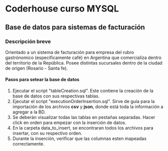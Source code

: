 # Coderhouse curso MYSQL
## Base de datos para sistemas de facturación
### Descripción breve
Orientado a un sistema de facturación para empresa del rubro gastrónomico (especificamente café) en Argentina que comercializa dentro del territorio de la República.
Posee distintas sucursales dentro de la ciudad de origen (Rosario - Santa fe).

#### Pasos para setear la base de datos
1. Ejecutar el script "tableCreation.sql". Este contiene la creación de la base de datos con sus respectivas tablas.
2. Ejecutar el script "executionOrderInsertion.sql". Sirve de guía para la importación de los archivos **csv** y **json**, donde está toda la información a agregar a la BD.
3. Se deberán visualizar todas las tablas en pestañas separadas. Hacer click en orden para empezar con la inserción de datos.
4. En la carpeta data_to_insert, se encontraran todos los archivos para insertar, con su respectivo orden.
5. Durante la inserción, verificar que las columnas esten mapeadas correctamente.




